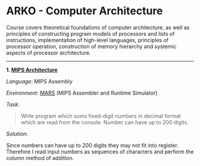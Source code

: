 # ARKO - Computer Architecture
Course covers theoretical foundations of computer architecture, as well as principles of constructing program models of processors and lists of instructions, implementation of high-level languages, principles of processor operation, construction of memory hierarchy and systemic aspects of processor architecture. 

---
**1. [MIPS Architecture](https://en.wikipedia.org/wiki/MIPS_architecture)**

*Language*: MIPS Assembly

*Environment*: [MARS](https://courses.missouristate.edu/KenVollmar/MARS/features.htm) (MIPS Assembler and Runtime Simulator)

*Task*:
>Write program which sums fixed-digit numbers in decimal format which are read from the console. Number can have up to 200 digits.

*Solution*:

Since numbers can have up to 200 digits they may not fit into register. 
Therefore I read input numbers as sequences of characters and perform the column method of addition.

